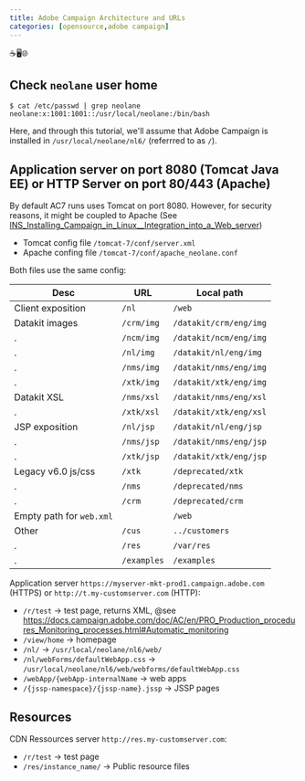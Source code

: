 ```yaml
---
title: Adobe Campaign Architecture and URLs
categories: [opensource,adobe campaign]
---
```


<p class="text-center">☕🖥️🌐</p>

<!--more-->

## Check `neolane` user home

```console
$ cat /etc/passwd | grep neolane
neolane:x:1001:1001::/usr/local/neolane:/bin/bash
```

Here, and through this tutorial, we'll assume that Adobe Campaign is installed in `/usr/local/neolane/nl6/` (referrred to as `/`).

## Application server on port 8080 (Tomcat Java EE) or HTTP Server on port 80/443 (Apache)
By default AC7 runs uses Tomcat on port 8080. However, for security reasons, it might be coupled to Apache (See [INS_Installing_Campaign_in_Linux__Integration_into_a_Web_server](https://docs.campaign.adobe.com/doc/AC/en/INS_Installing_Campaign_in_Linux__Integration_into_a_Web_server.html))
- Tomcat config file `/tomcat-7/conf/server.xml`
- Apache confing file `/tomcat-7/conf/apache_neolane.conf`

Both files use the same config:

Desc | URL | Local path
--- | --- | ---
Client exposition | `/nl` | `/web`
Datakit images | `/crm/img` | `/datakit/crm/eng/img`
. | `/ncm/img` | `/datakit/ncm/eng/img`
. | `/nl/img` | `/datakit/nl/eng/img`
. | `/nms/img` | `/datakit/nms/eng/img`
. | `/xtk/img` | `/datakit/xtk/eng/img`
Datakit XSL | `/nms/xsl` | `/datakit/nms/eng/xsl`
. | `/xtk/xsl` | `/datakit/xtk/eng/xsl`
JSP exposition | `/nl/jsp` | `/datakit/nl/eng/jsp`
. | `/nms/jsp` | `/datakit/nms/eng/jsp`
. | `/xtk/jsp` | `/datakit/xtk/eng/jsp`
Legacy v6.0 js/css | `/xtk` | `/deprecated/xtk`
. | `/nms` | `/deprecated/nms`
. | `/crm` | `/deprecated/crm`
Empty path for `web.xml` | ` ` | `/web`
Other | `/cus` | `../customers`
. | `/res` | `/var/res`
. | `/examples` | `/examples`

Application server `https://myserver-mkt-prod1.campaign.adobe.com` (HTTPS) or `http://t.my-customserver.com` (HTTP):
- `/r/test` -> test page, returns XML, @see https://docs.campaign.adobe.com/doc/AC/en/PRO_Production_procedures_Monitoring_processes.html#Automatic_monitoring
- `/view/home` -> homepage
- `/nl/` -> `/usr/local/neolane/nl6/web/`
- `/nl/webForms/defaultWebApp.css` -> `/usr/local/neolane/nl6/web/webforms/defaultWebApp.css`
- `/webApp/{webApp-internalName` -> web apps
- `/{jssp-namespace}/{jssp-name}.jssp` -> JSSP pages

## Resources
CDN Ressources server `http://res.my-customserver.com`:
- `/r/test` -> test page
- `/res/instance_name/` -> Public resource files
